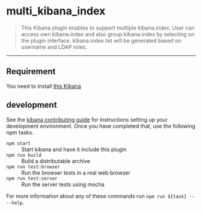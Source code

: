 # multi_kibana_index

> This Kibana plugin enables to support multiple kibana.index. User can access own kibana.index and also group kibana.index by selecting on the plugin interface. kibana.index list will be generated based on username and LDAP roles.

---

## Requirement

You need to install [this Kibana](https://github.com/wtakase/kibana/tree/4.6-multi-kibana-index)

## development

See the [kibana contributing guide](https://github.com/elastic/kibana/blob/master/CONTRIBUTING.md) for instructions setting up your development environment. Once you have completed that, use the following npm tasks.

<dl>
  <dt><code>npm start</code></dt>
  <dd>Start kibana and have it include this plugin</dd>

  <dt><code>npm run build</code></dt>
  <dd>Build a distributable archive</dd>

  <dt><code>npm run test:browser</code></dt>
  <dd>Run the browser tests in a real web browser</dd>

  <dt><code>npm run test:server</code></dt>
  <dd>Run the server tests using mocha</dd>
</dl>

For more information about any of these commands run `npm run ${task} -- --help`.
